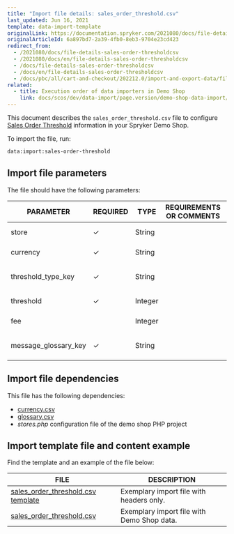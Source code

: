```yaml
---
title: "Import file details: sales_order_threshold.csv"
last_updated: Jun 16, 2021
template: data-import-template
originalLink: https://documentation.spryker.com/2021080/docs/file-details-sales-order-thresholdcsv
originalArticleId: 6a897bd7-2a39-4fb0-8eb3-9704e23cd423
redirect_from:
  - /2021080/docs/file-details-sales-order-thresholdcsv
  - /2021080/docs/en/file-details-sales-order-thresholdcsv
  - /docs/file-details-sales-order-thresholdcsv
  - /docs/en/file-details-sales-order-thresholdcsv
  - /docs/pbc/all/cart-and-checkout/202212.0/import-and-export-data/file-details-sales-order-threshold.csv.html
related:
  - title: Execution order of data importers in Demo Shop
    link: docs/scos/dev/data-import/page.version/demo-shop-data-import/execution-order-of-data-importers-in-demo-shop.html
---
```


This document describes the `sales_order_threshold.csv` file to configure [Sales Order Threshold](/docs/scos/user/features/{{site.version}}/checkout-feature-overview/order-thresholds-overview.html) information in your Spryker Demo Shop.

To import the file, run:

```bash
data:import:sales-order-threshold
```

## Import file parameters

The file should have the following parameters:

| PARAMETER | REQUIRED | TYPE | REQUIREMENTS OR COMMENTS | DESCRIPTION |
| --- | --- | --- | --- | --- |
| store | &check; | String |  | Name of the store. |
| currency | &check; | String |  | Currency ISO code. |
| threshold_type_key | &check; | String |  | Identifier of the threshold type. |
| threshold | &check; | Integer |  | Threshold value. |
| fee |  | Integer |   | Threshold fee. |
| message_glossary_key | &check; | String |   | Identifier of the glossary message. |

## Import file dependencies

This file has the following dependencies:

* [currency.csv](/docs/pbc/all/price-management/{{site.version}}/base-shop/import-and-export-data/import-file-details-currency.csv.html)
* [glossary.csv](/docs/pbc/all/miscellaneous/{{page.version}}/import-and-export-data/import-file-details-glossaryml)
* *stores.php* configuration file of the demo shop PHP project

## Import template file and content example

Find the template and an example of the file below:

| FILE | DESCRIPTION |
| --- | --- |
| [sales_order_threshold.csv template](https://spryker.s3.eu-central-1.amazonaws.com/docs/Developer+Guide/Back-End/Data+Manipulation/Data+Ingestion/Data+Import/Data+Import+Categories/Commerce+Setup/Template+sales_order_threshold.csv) | Exemplary import file with headers only. |
| [sales_order_threshold.csv](https://spryker.s3.eu-central-1.amazonaws.com/docs/Developer+Guide/Back-End/Data+Manipulation/Data+Ingestion/Data+Import/Data+Import+Categories/Commerce+Setup/sales_order_threshold.csv) | Exemplary import file with Demo Shop data. |
